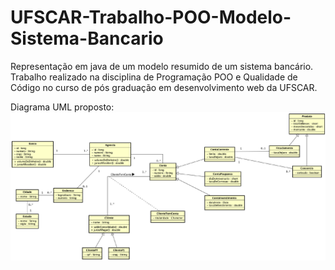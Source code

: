 # UFSCAR-Trabalho-POO-Modelo-Sistema-Bancario
Representação em java de um modelo resumido de um sistema bancário. Trabalho realizado na disciplina de Programação POO e Qualidade de Código no curso de pós graduação em desenvolvimento web da UFSCAR.

Diagrama UML proposto:
![Diagrama UML](diagrama_uml_proposto.png)
